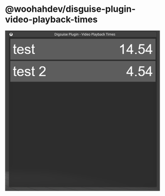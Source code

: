 # @woohahdev/disguise-plugin-video-playback-times

![alt text](https://github.com/woohahdev/disguise-plugin-video-playback-times/blob/main/screenshot.png?raw=true)


